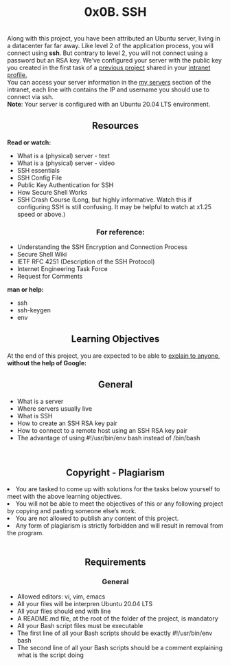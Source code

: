 <center> <h1> 0x0B. SSH </h1> </center>
<br>
Along with this project, you have been attributed an Ubuntu server, living in a datacenter far far away. Like level 2 of the application process, you will connect using <strong>ssh</strong>. But contrary to level 2, you will not connect using a password but an RSA key. We’ve configured your server with the public key you created in the first task of a <a href="https://intranet.alxswe.com/rltoken/UQIQV4HJGvBv0qrHhlDFaQ"> previous project</a> shared in your <a href="https://intranet.alxswe.com/rltoken/8ZlNV0J-sa-dijhmhJolOg">intranet profile.</a>
<br>
You can access your server information in the <a href="https://intranet.alxswe.com/rltoken/e2_s_pXwBVuYbhrvoesfrg">my servers</a> section of the intranet, each line with contains the IP and username you should use to connect via ssh.
<br>
<b>Note</b>: Your server is configured with an Ubuntu 20.04 LTS environment.

<center><h2>Resources</h3></center>
<strong>Read or watch:</strong>
<ul>
<li>What is a (physical) server - text</li>
<li>What is a (physical) server - video</li>
<li>SSH essentials</li>
<li>SSH Config File</li>
<li>Public Key Authentication for SSH</li>
<li>How Secure Shell Works</li>
<li>SSH Crash Course (Long, but highly informative. Watch this if configuring SSH is still confusing. It may be helpful to watch at x1.25 speed or above.)</li>
</ul>
<ul>
<center><h3>For reference:</h3></center>

<li>Understanding the SSH Encryption and Connection Process</li>
<li>Secure Shell Wiki</li>
<li>IETF RFC 4251 (Description of the SSH Protocol)</li>
<li>Internet Engineering Task Force</li>
<li>Request for Comments</li>
</ul>
<strong>man or help:</strong>
<ul>
<li>ssh</li>
<li>ssh-keygen</li>
<li>env</li>
</ul>

<center><h2>Learning Objectives</h2></center>
At the end of this project, you are expected to be able to <a href="https://intranet.alxswe.com/rltoken/0Wgw_i87NIVCfUcRzdZgkg">explain to anyone</a>, <strong>without the help of Google:</strong>
<br>
<center><h2>General</h2></center>
<ul>
<li>What is a server</li>
<li>Where servers usually live</li>
<li>What is SSH</li>
<li>How to create an SSH RSA key pair</li>
<li>How to connect to a remote host using an SSH RSA key pair</li>
<li>The advantage of using #!/usr/bin/env bash instead of /bin/bash</li>
</ul>
<br>
<center><h2>Copyright - Plagiarism</h2></center>
<li>You are tasked to come up with solutions for the tasks below yourself to meet with the above learning objectives.</li>
<li>You will not be able to meet the objectives of this or any following project by copying and pasting someone else’s work.</li>
<li>You are not allowed to publish any content of this project.</li>
<li>Any form of plagiarism is strictly forbidden and will result in removal from the program.</li>
<br>
<center><h2>Requirements</h2></center>
<center><h3>General</h3></center>
<ul>
<li>Allowed editors: vi, vim, emacs
<li>All your files will be interpren Ubuntu 20.04 LTS</li>
<li>All your files should end with  line</li>
<li>A README.md file, at the root of the folder of the project, is mandatory</li>
<li>All your Bash script files must be executable</li>
<li>The first line of all your Bash scripts should be exactly #!/usr/bin/env bash</li>
<li>The second line of all your Bash scripts should be a comment explaining what is the script doing</li>
</ul>
